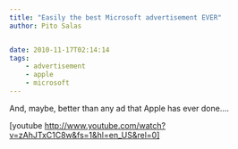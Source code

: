 ```yaml
---
title: "Easily the best Microsoft advertisement EVER"
author: Pito Salas


date: 2010-11-17T02:14:14
tags:
    - advertisement
    - apple
    - microsoft
---
```




And, maybe, better than any ad that Apple has ever done….

[youtube http://www.youtube.com/watch?v=zAhJTxC1C8w&fs=1&hl=en_US&rel=0]


